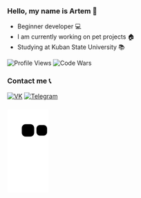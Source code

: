 ### Hello, my name is Artem 👋 

- Beginner developer 💻
- I am currently working on pet projects 🏠
- Studying at Kuban State University 📚

![Profile Views](https://komarev.com/ghpvc/?username=your-github-antisedativ&color=blue&style=flat&label=Visitors)
![Code Wars](https://www.codewars.com/users/antisedativ/badges/micro)

### Contact me 📞

[![VK](https://img.shields.io/badge/-VK-blue?style=flat-square&logo=VK)](https://vk.com/arrr_r) 
[![Telegram](https://img.shields.io/badge/-Telegram-b1c5e2?style=flat-square&logo=Telegram)](https://t.me/Antisedativ)

### 
![snake gif](https://github.com/antisedativ/antisedativ/blob/output/github-contribution-grid-snake.svg)


